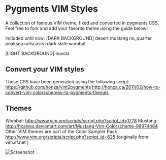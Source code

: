 # Pygments VIM Styles

A collection of famous VIM theme, fixed and converted in pygments CSS.
Feel free to fork and add your favorite theme using the guide below!

Included until now:
[DARK BACKGROUND]
desert
mustang
no_quarter
peaksea
railscasts
rdark
slate
wombat

[LIGHT BACKGROUND]
nuvola

## Convert your VIM styles
These CSS have been generated using the following script:
https://github.com/honza/vim2pygments
http://honza.ca/2011/02/how-to-convert-vim-colorschemes-to-pygments-themes

## Themes
Wombat: http://www.vim.org/scripts/script.php?script_id=1778
Mustang: http://hcalves.deviantart.com/art/Mustang-Vim-Colorscheme-98974484
Other VIM themes are part of the Color Sampler Pack http://www.vim.org/scripts/script.php?script_id=625 (originally from vim.sf.net )

![Screenshot](https://github.com/uraimo/pygments-vimstyles/raw/master/screen.png)
